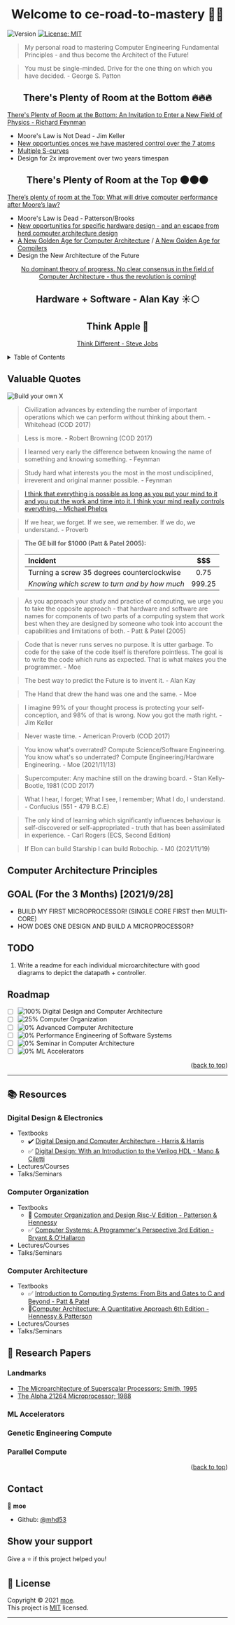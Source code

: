 <h1 align="center">Welcome to ce-road-to-mastery 👋😎</h1>
<p>
  <img alt="Version" src="https://img.shields.io/badge/version-0.1-blue.svg?cacheSeconds=2592000" />
  <a href="https://opensource.org/licenses/MIT" target="_blank">
    <img alt="License: MIT" src="https://img.shields.io/badge/License-MIT-yellow.svg" />
  </a>
</p>
<div id="top"></div>

> My personal road to mastering Computer Engineering Fundamental Principles - and thus become the Architect of the Future!

> You must be single-minded. Drive for the one thing on which you have decided. - George S. Patton



<h2 align="center">There's Plenty of Room at the Bottom 🔥🔥🔥</h2> 
<p>
<a href="https://en.wikipedia.org/wiki/There%27s_Plenty_of_Room_at_the_Bottom" target="_blank">There's Plenty of Room at the Bottom: An Invitation to Enter a New Field of Physics - Richard Feynman</a>
<ul>
    <li>Moore's Law is Not Dead - Jim Keller</li>
    <li><a href="https://www.youtube.com/watch?v=4eRCygdW--c" target="_blank">New opportunties onces we have mastered control over the 7 atoms</a></li>
    <li><a href="https://www.youtube.com/watch?v=oIG9ztQw2Gc" target="_blank">Multiple S-curves</a></li>
    <li>Design for 2x improvement over two years timespan</li>
</ul>
</p>


<h2 align="center">There's Plenty of Room at the Top 🌑🌑🌑</h2> 
<p>
<a href="https://www.science.org/doi/10.1126/science.aam9744" target="_blank">There’s plenty of room at the Top: What will drive computer performance after Moore’s law?</a>
<ul>
    <li>Moore's Law is Dead - Patterson/Brooks</li>
    <li><a href="https://rodneybrooks.com/the-end-of-moores-law/" target="_blank">New opportunities for specific hardware design - and an escape from herd computer architecture design</a></li>
    <li><a href="https://www.youtube.com/watch?v=3LVeEjsn8Ts&list=PLn0nrSd4xjjYCkOxtYqozyDuwt-4sC2L6&index=2" target="_blank">A New Golden Age for Computer Architecture</a> / <a href="https://www.youtube.com/watch?v=4HgShra-KnY" target="_blank">A New Golden Age for Compilers</a></li>
    <li>Design the New Architecture of the Future</li>
</ul>
</p>
<p align="center"><a href="https://en.wikipedia.org/wiki/The_Structure_of_Scientific_Revolutions" target="_blank">No dominant theory of progress. No clear consensus in the field of Computer Architecture - thus the revolution is coming!</a></p>




<h2 align="center">Hardware + Software - Alan Kay ☀️🌕</h2>
<h2 align="center">Think Apple 🌟</h2>
<p align="center">
  <a href="https://www.youtube.com/watch?v=GEPhLqwKo6g" target="_blank">Think Different - Steve Jobs</a>  
</p>
<!-- TABLE OF CONTENTS -->

<details>
  <summary>Table of Contents</summary>
  <ol>
    <li>
      <a href="#valuable-quotes">Valuable Quotes</a>
    </li>
    <li><a href="#goal">Goal</a></li>
    <li><a href="#cap">Computer Architecture Principles</a></li>
    <li><a href="#roadmap">Roadmap</a></li>
    <li><a href="#resources">Resources</a></li>
    <li><a href="#research-papers">Research Papers</a></li>
    <li><a href="#contact">Contact</a></li>
    <li><a href="#license">License</a></li>
  </ol>
</details>

<!-- VALUABLE QUOTES -->

## Valuable Quotes

 ![Build your own X](feynman.png)

> Civilization advances by extending the number of important operations which we can perform without thinking about them. - Whitehead (COD 2017)

> Less is more. - Robert Browning (COD 2017)

> I learned very early the difference between knowing the name of something and knowing something. - Feynman

> Study hard what interests you the most in the most undisciplined, irreverent and original manner possible. - Feynman

> [I think that everything is possible as long as you put your mind to it and you put the work and time into it. I think your mind really controls everything. - Michael Phelps](https://www.youtube.com/watch?v=ct8HQTNYfIs)

> If we hear, we forget. If we see, we remember. If we do, we understand. - Proverb

> **The GE bill for $1000 (Patt & Patel 2005):**
>
> | Incident                                      |  $$$   |
> | :-------------------------------------------- | :----: |
> | Turning a screw 35 degrees counterclockwise   |  0.75  |
> | *Knowing which screw to turn and by how much* | 999.25 |

> As you approach your study and practice of computing, we urge you to take the opposite approach - that hardware and software are names for components of two parts of a computing system that work best when they are designed by someone who took into account the capabilities and limitations of both. - Patt & Patel (2005)

> Code that is never runs serves no purpose. It is utter garbage. To code for the sake of the code itself is therefore pointless. The goal is to write the code which runs as expected. That is what makes you the programmer. - Moe

> The best way to predict the Future is to invent it. - Alan Kay

> The Hand that drew the hand was one and the same. - Moe

> I imagine 99% of your thought process is protecting your self-conception, and 98% of that is wrong. Now you got the math right. - Jim Keller

> Never waste time. - American Proverb (COD 2017)

> You know what's overrated? Compute Science/Software Engineering. You know what's so underrated? Compute Engineering/Hardware Engineering. - Moe (2021/11/13) 

> Supercomputer: Any machine still on the drawing board. - Stan Kelly-Bootle, 1981 (COD 2017)

> What I hear, I forget; What I see, I remember; What I do, I understand. - Confucius (551 - 479 B.C.E)

> The only kind of learning which significantly influences behaviour is self-discovered or self-appropriated - truth that has been assimilated in experience. - Carl Rogers (ECS, Second Edition) 

> If Elon can build Starship I can build Robochip. - M0 (2021/11/19)

<!-- CAP -->

## Computer Architecture Principles

<!-- GOAL -->

## GOAL (For the 3 Months) [2021/9/28]

- BUILD MY FIRST MICROPROCESSOR! (SINGLE CORE FIRST then MULTI-CORE) 
- HOW DOES ONE DESIGN AND BUILD A MICROPROCESSOR?

## TODO

1. Write a readme for each individual microarchitecture with good diagrams to depict the datapath + controller. 

<!-- ROADMAP -->

## Roadmap 

- [ ] ![100%](https://progress-bar.dev/100) Digital Design and Computer Architecture 
- [ ] ![25%](https://progress-bar.dev/25) Computer Organization 
- [ ] ![0%](https://progress-bar.dev/0) Advanced Computer Architecture
- [ ] ![0%](https://progress-bar.dev/0) Performance Engineering of Software Systems
- [ ] ![0%](https://progress-bar.dev/0) Seminar in Computer Architecture
- [ ] ![0%](https://progress-bar.dev/0) ML Accelerators 

<p align="right">(<a href="#top">back to top</a>)</p>

---

<!-- RESOURCES -->

## :books: Resources 

### Digital Design & Electronics

- Textbooks
  -  :heavy_check_mark: ​[Digital Design and Computer Architecture - Harris & Harris](https://www.amazon.com/Digital-Design-Computer-Architecture-Harris/dp/0123944244)
  - :white_check_mark: [Digital Design: With an Introduction to the Verilog HDL - Mano & Ciletti](https://www.amazon.com/Digital-Design-5th-Morris-Mano/dp/0132774208)
- Lectures/Courses
- Talks/Seminars

### Computer Organization

- Textbooks
  -  :triangular_flag_on_post: [Computer Organization and Design Risc-V Edition - Patterson & Hennessy](https://www.amazon.com/Computer-Organization-Design-RISC-V-Architecture/dp/0128122757)
  - :white_check_mark: [Computer Systems: A Programmer's Perspective 3rd Edition - Bryant & O'Hallaron](https://www.amazon.com/Computer-Systems-Programmers-Perspective-3rd/dp/013409266X)
- Lectures/Courses
- Talks/Seminars

### Computer Architecture

- Textbooks
  - :white_check_mark: [Introduction to Computing Systems: From Bits and Gates to C and Beyond - Patt & Patel](https://www.amazon.com/Introduction-Computing-Systems-Gates-Beyond/dp/0072467509/)
  -  :triangular_flag_on_post: ​[Computer Architecture: A Quantitative Approach 6th Edition - Hennessy & Patterson](https://www.amazon.com/Computer-Architecture-Quantitative-Approach-Kaufmann/dp/0128119055)
- Lectures/Courses
- Talks/Seminars

<!-- RESEARCH PAPERS -->

## :page_with_curl: Research Papers

### Landmarks

- [The Microarchitecture of Superscalar Processors; Smith, 1995](https://ieeexplore.ieee.org/document/476078)
- [The Alpha 21264 Microprocessor; 1988](https://www.cis.upenn.edu/~milom/cis501-Fall05/papers/Alpha21264.pdf)

### ML Accelerators

### Genetic Engineering Compute

### Parallel Compute 

<p align="right">(<a href="#top">back to top</a>)</p>

<!-- CONTACT -->

## Contact

👤 **moe**

* Github: [@mhd53](https://github.com/mhd53)

## Show your support

Give a ⭐️ if this project helped you!

<!-- LICENSE -->

## 📝 License

Copyright © 2021 [moe](https://github.com/mhd53).<br />
This project is [MIT](https://opensource.org/licenses/MIT) licensed.

***
